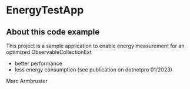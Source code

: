 # EnergyTestApp

## About this code example
This project is a sample application to enable energy measurement for an optimized ObservableCollectionExt<t>
- better performance
- less energy consumption (see publication on dotnetpro 01/2023)

Marc Armbruster